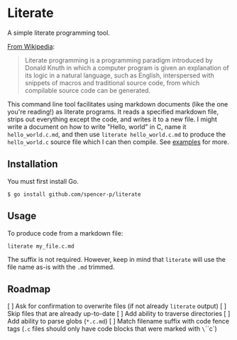 # Literate

A simple literate programming tool.

[From Wikipedia](https://en.wikipedia.org/wiki/Literate_programming):

> Literate programming is a programming paradigm introduced by Donald Knuth in
> which a computer program is given an explanation of its logic in a natural
> language, such as English, interspersed with snippets of macros and
> traditional source code, from which compilable source code can be generated.

This command line tool facilitates using markdown documents (like the one you're
reading!) as literate programs. It reads a specified markdown file, strips out
everything except the code, and writes it to a new file. I might write a
document on how to write "Hello, world" in C, name it `hello_world.c.md`, and
then use `literate hello_world.c.md` to produce the `hello_world.c` source file
which I can then compile. See [examples](/examples) for more.

## Installation

You must first install Go.
```
$ go install github.com/spencer-p/literate
```

## Usage

To produce code from a markdown file:
```
literate my_file.c.md
```
The suffix is not required. However, keep in mind that `literate` will use the
file name as-is with the `.md` trimmed.

## Roadmap

[ ] Ask for confirmation to overwrite files (if not already `literate` output)
[ ] Skip files that are already up-to-date
[ ] Add ability to traverse directories
  [ ] Add ability to parse globs (`*.c.md`)
[ ] Match filename suffix with code fence tags (`.c` files should only have code
blocks that were marked with `\`\`\`c`)
